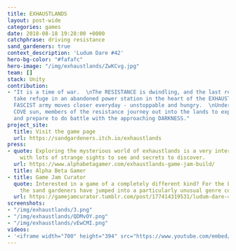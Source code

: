 ```yaml
---
title: EXHAUSTLANDS
layout: post-wide
categories: games
date: 2018-08-18 19:28:00 +0000
catchphrase: driving resistance
sand_gardeners: true
context_description: 'Ludum Dare #42'
hero-bg-color: "#fafafc"
hero-image: "/img/exhaustlands/ZwKCvg.jpg"
team: []
stack: Unity
contribution:
- "It is a time of war.  \nThe RESISTANCE is dwindling, and the last remaining members
  take refuge in an abandoned power station in the heart of the EXHAUSTLANDS.  \nThe
  FASCIST army moves closer everyday - unstoppable and hungry.  \nUnder the cold BROWNIE
  COVE sun, members of the resistance journey out into the lands to explore the area,
  and prepare to do battle with the approaching DARKNESS."
project_site:
  title: Visit the game page
  url: https://sandgardeners.itch.io/exhaustlands
press:
- quote: Exploring the mysterious world of exhaustlands is a very interesting experience,
    with lots of strange sights to see and secrets to discover.
  url: https://www.alphabetagamer.com/exhaustlands-game-jam-build/
  title: Alpha Beta Gamer
- title: Game Jam Curator
  quote: Interested in a game of a completely different kind? For the Ludum Dare 42,
    the sand gardeners have jumped into a particularly unusual genre combination
  url: https://gamejamcurator.tumblr.com/post/177414319531/ludum-dare-42-exhaustlands
screenshots:
- "/img/exhaustlands/3.png"
- "/img/exhaustlands/QDMvOY.png"
- "/img/exhaustlands/vEwCMI.png"
videos:
- '<iframe width="700" height="394" src="https://www.youtube.com/embed/OHlUGFW87LU" frameborder="0" allow="accelerometer; autoplay; encrypted-media; gyroscope; picture-in-picture" allowfullscreen></iframe>'
---
```

